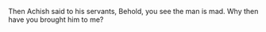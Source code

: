 Then Achish said to his servants, Behold, you see the man is mad. Why then have you brought him to me?
